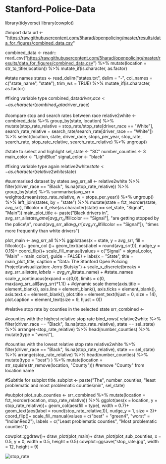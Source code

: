 # Stanford-Police-Data

library(tidyverse)
library(cowplot)

#import data
url <- "https://raw.githubusercontent.com/5harad/openpolicing/master/results/data_for_figures/combined_data.csv"

combined_data <- readr:: read_csv("https://raw.githubusercontent.com/5harad/openpolicing/master/results/data_for_figures/combined_data.csv") %>% 
  mutate(location = str_to_title(location)) %>% 
  mutate_if(is.character, as.factor)

#state names
states <- read_delim("states.txt", delim = "-", col_names = c("state_name", "state"), trim_ws = TRUE) %>% 
  mutate_if(is.character, as.factor)

#fixing variable type
combined_data$driver_race <- as.character(combined_data$driver_race)

#compare stop and search rates between race
relative2white <- 
  combined_data %>% 
  group_by(state, location) %>% 
  mutate(stop_rate_relative = stop_rate/stop_rate[driver_race == "White"],
         search_rate_relative = search_rate/search_rate[driver_race == "White"]) %>% 
  select(location, state, driver_race, stops_per_year, stop_rate, search_rate, stop_rate_relative, search_rate_relative) %>% 
  ungroup()


#state to select and highlight
sel_state <- "SC"
number_counties <- 3
main_color <- "LightBlue"
signal_color <- "black"

#fixing variable type again
relative2white$state <- as.character(relative2white$state)

#summarised dataset by states
avg_srr_all <-
  relative2white %>% 
  filter(driver_race == "Black", !is.na(stop_rate_relative)) %>% 
  group_by(state) %>% 
  summarise(avg_srr = weighted.mean(stop_rate_relative, w = stops_per_year)) %>% 
  ungroup() %>% 
  left_join(states, by = "state") %>% 
  mutate(state = fct_reorder(state, avg_srr), 
    fillcolor = if_else(as.character(state) == sel_state, "Signal", "Main"))
main_plot_title <- paste("Black drivers in", avg_srr_all$state_name[avg_srr_all$fillcolor == "Signal"], "are getting stopped by the police\n", round(avg_srr_all$avg_srr[avg_srr_all$fillcolor == "Signal"]),
                         "times more frequently than white drivers")

plot_main <-
avg_srr_all %>% 
  ggplot(aes(x = state, y = avg_srr, fill = fillcolor))+
  geom_col ()+
  geom_text(aes(label = round(avg_srr,1)), nudge_y = 0.15)+
  coord_flip()+
  scale_fill_manual(values = c("Signal" = signal_color, "Main" = main_color), guide = FALSE) +
  labs(x = "State", title = main_plot_title, caption = "Data: The Stanford Open Policing Project\nvisualization: Jerry Slutsky") +
  scale_x_discrete(breaks = avg_srr_all$state, labels = avg_srr_all$state_name) + #state_names
  scale_y_continuous(expand = c(0,0), limits = c(0, max(avg_srr_all$avg_srr)*1.1)) + #dynamic scale
  theme(axis.title = element_blank(),
        axis.line = element_blank(),
        axis.ticks = element_blank(),
        axis.text.x = element_blank(),
        plot.title = element_text(hjust = 0, size = 14),
        plot.caption = element_text(size = 9, hjust = 0))

#relative stop rate by counties in the selected state
srr_combined <-

#counties with the highest relative stop rate
bind_rows(
  relative2white %>% 
    filter(driver_race == "Black",
           !is.na(stop_rate_relative),
           state == sel_state) %>% 
    arrange(-stop_rate_relative) %>% 
    head(number_counties) %>% 
    mutate(type = "worst"),

#counties with the lowest relative stop rate
relative2white %>% 
  filter(driver_race == "Black",
         !is.na(stop_rate_relative),
         state == sel_state) %>% 
  arrange(stop_rate_relative) %>% 
  head(number_counties) %>% 
  mutate(type = "best")
) %>% 
  mutate(location = str_squish(str_remove(location, "County"))) #remove "County" from location name
         
#Subtitle for subplot
title_subplot <- paste("The", number_counties, "least problematic and most problematic counties\nin", sel_state)

#subplot
plot_sub_counties <-
  srr_combined %>% 
  mutate(location = fct_reorder(location, stop_rate_relative)) %>% 
  ggplot(aes(x = location, y = stop_rate_relative))+
  geom_col(aes(fill = type), width = 0.7)+
  geom_text(aes(label = round(stop_rate_relative,1)), nudge_y = 1, size = 3)+
  coord_flip()+
  scale_fill_manual(values = c("best" = "green4", "worst" = "IndianRed2"), labels = c("Least problematic counties", "Most problematic counties"))


cowplot::ggdraw()+
  draw_plot(plot_main)+
  draw_plot(plot_sub_counties, x = 0.5, y = 0, width = 0.5, height = 0.5)
cowplot::ggsave("stop_rate.jpg", width = 12, height = 9)

![stop_rate](https://user-images.githubusercontent.com/48695787/56916925-23c94400-6a88-11e9-849a-7ae219c1db38.jpg)

